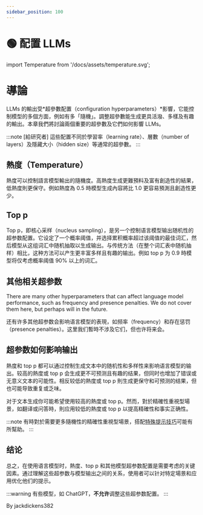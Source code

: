 ```yaml
---
sidebar_position: 100
---
```


# 🟢 配置 LLMs


import Temperature from '/docs/assets/temperature.svg';

<div style={{textAlign: 'center'}}>
  <Temperature style={{width:"500px",height:"300px",verticalAlign:"top"}}/>
</div>


# 導論

LLMs 的輸出受*超參數配置（configuration hyperparameters）*影響，它能控制模型的多個方面，例如有多「隨機」。調整超參數能生成更具活潑、多樣及有趣的輸出。本章我們將討論兩個重要的超參數及它們如何影響 LLMs。

:::note
[給研究者] 這些配置不同於學習率（learning rate）、層數（number of layers）及隱藏大小（hidden size）等通常的超參數。
:::

## 熱度（Temperature）

熱度可以控制語言模型輸出的隨機度。高熱度生成更難預料及富有創造性的結果，低熱度則更保守。例如熱度為 0.5 時模型生成內容將比 1.0 更容易預測且創造性更少。

## Top p

Top p，即核心采样（nucleus sampling），是另一个控制语言模型输出随机性的超参数配置。它设定了一个概率阈值，并选择累积概率超过该阈值的最佳词汇，然后模型从这组词汇中随机抽取以生成输出。与传统方法（在整个词汇表中随机抽样）相比，这种方法可以产生更丰富多样且有趣的输出。例如 top p 为 0.9 時模型将仅考虑概率阈值 90% 以上的词汇。

## 其他相关超参数

There are many other hyperparameters that can affect language model performance, such as frequency and presence penalties. We do not cover them here, but perhaps will in the future.

还有许多其他超参数会影响语言模型的表現，如频率（frequency）和存在惩罚（presence penalties）。这里我们暫時不涉及它们，但也许将来会。

## 超参数如何影响输出

熱度和 top p 都可以通过控制生成文本中的随机性和多样性来影响语言模型的输出。较高的熱度或 top p 会生成更不可预测且有趣的结果，但同时也增加了错误或无意义文本的可能性。相反较低的熱度或 top p 則生成更保守和可预测的结果，但也可能导致重复或乏味。

对于文本生成你可能希望使用较高的熱度或 top p。然而，對於精確性重視型場景，如翻译或问答時，則应用较低的熱度或 top p 以提高精確性和事实正确性。

:::note
有時對於需要更多隨機性的精確性重視型場景，搭配[特殊提示技巧](https://learnprompting.org/zh-Hans/docs/intermediate/self_consistency)可能有所幫助。
:::

## 结论

总之，在使用语言模型时，熱度、top p 和其他模型超参数配置是需要考虑的关键因素。通过理解这些超参数与模型输出之间的关系，使用者可以针对特定場景和应用优化他们的提示。

:::warning
有些模型，如 ChatGPT，**不允许**调整这些超参数配置。
:::

By jackdickens382